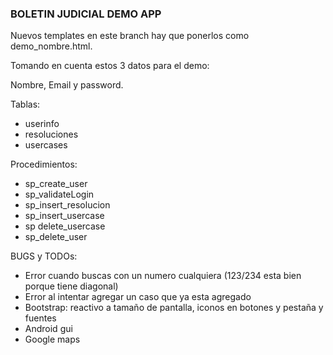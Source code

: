 ### BOLETIN JUDICIAL DEMO APP ###

Nuevos templates en este branch hay que ponerlos como demo_nombre.html.

Tomando en cuenta estos 3 datos para el demo:

Nombre, Email y password. 

Tablas:
- userinfo
- resoluciones
- usercases

Procedimientos:
- sp_create_user
- sp_validateLogin
- sp_insert_resolucion
- sp_insert_usercase
- sp delete_usercase
- sp_delete_user

BUGS y TODOs:
- Error cuando buscas con un numero cualquiera (123/234 esta bien porque tiene diagonal)
- Error al intentar agregar un caso que ya esta agregado
- Bootstrap: reactivo a tamaño de pantalla, iconos en botones y pestaña y fuentes
- Android gui
- Google maps
